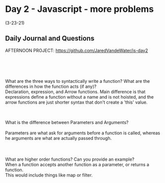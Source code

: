# Day 2 - Javascript - more problems

 (3-23-21)

## Daily Journal and Questions

AFTERNOON PROJECT: https://github.com/JaredVandeWater/js-day2

<br>
<br><br>
<br>
What are the three ways to syntactically write a function? What are the differences in how the function acts (if any)?
<br>
Declaration, expression, and Arrow functions. Main difference is that expressions define a function without a name and is not hoisted, and the arrow functions are just shorter syntax that don't create a 'this' value.
<br><br>
<br>

What is the difference between Parameters and Arguments?
<br>
<br>
Parameters are what ask for arguments before a function is called, whereas he arguments are what are actually passed through.
<br>
<br><br>
<br>
What are higher order functions? Can you provide an example?
<br>
When a function accepts another function as a parameter, or returns a function.
<br>
This would include things like map or filter.
<br>
<br>